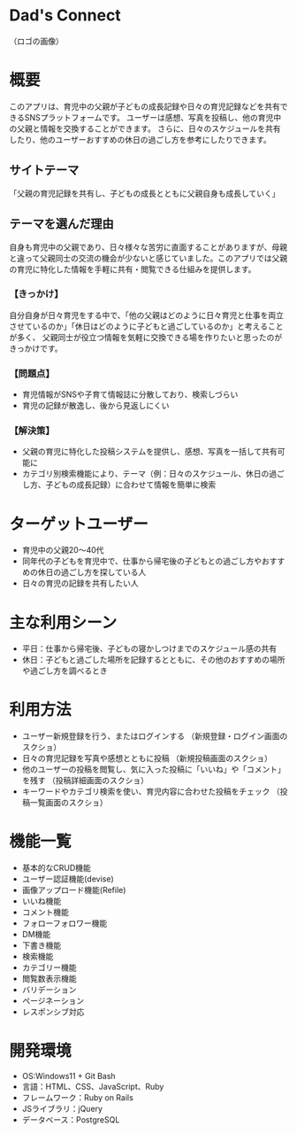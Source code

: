 # Dad's Connect

（ロゴの画像）

# 概要
このアプリは、育児中の父親が子どもの成長記録や日々の育児記録などを共有できるSNSプラットフォームです。
ユーザーは感想、写真を投稿し、他の育児中の父親と情報を交換することができます。 
さらに、日々のスケジュールを共有したり、他のユーザーおすすめの休日の過ごし方を参考にしたりできます。

## サイトテーマ
「父親の育児記録を共有し、子どもの成長とともに父親自身も成長していく」

## テーマを選んだ理由
自身も育児中の父親であり、日々様々な苦労に直面することがありますが、母親と違って父親同士の交流の機会が少ないと感じていました。このアプリでは父親の育児に特化した情報を手軽に共有・閲覧できる仕組みを提供します。

### 【きっかけ】
自分自身が日々育児をする中で、「他の父親はどのように日々育児と仕事を両立させているのか」「休日はどのように子どもと過ごしているのか」と考えることが多く、 父親同士が役立つ情報を気軽に交換できる場を作りたいと思ったのがきっかけです。

### 【問題点】
- 育児情報がSNSや子育て情報誌に分散しており、検索しづらい
- 育児の記録が散逸し、後から見返しにくい

### 【解決策】
- 父親の育児に特化した投稿システムを提供し、感想、写真を一括して共有可能に
- カテゴリ別検索機能により、テーマ（例：日々のスケジュール、休日の過ごし方、子どもの成長記録）に合わせて情報を簡単に検索

# ターゲットユーザー 
- 育児中の父親20〜40代
- 同年代の子どもを育児中で、仕事から帰宅後の子どもとの過ごし方やおすすめの休日の過ごし方を探している人
- 日々の育児の記録を共有したい人

# 主な利用シーン
- 平日：仕事から帰宅後、子どもの寝かしつけまでのスケジュール感の共有
- 休日：子どもと過ごした場所を記録するとともに、その他のおすすめの場所や過ごし方を調べるとき

# 利用方法
- ユーザー新規登録を行う、またはログインする （新規登録・ログイン画面のスクショ）
- 日々の育児記録を写真や感想とともに投稿 （新規投稿画面のスクショ）
- 他のユーザーの投稿を閲覧し、気に入った投稿に「いいね」や「コメント」を残す （投稿詳細画面のスクショ）
- キーワードやカテゴリ検索を使い、育児内容に合わせた投稿をチェック （投稿一覧画面のスクショ）

# 機能一覧
- 基本的なCRUD機能
- ユーザー認証機能(devise)
- 画像アップロード機能(Refile)
- いいね機能
- コメント機能
- フォローフォロワー機能
- DM機能
- 下書き機能
- 検索機能
- カテゴリー機能
- 閲覧数表示機能
- バリデーション
- ページネーション
- レスポンシブ対応

# 開発環境
- OS:Windows11 + Git Bash
- 言語：HTML、CSS、JavaScript、Ruby
- フレームワーク：Ruby on Rails
- JSライブラリ：jQuery
- データベース：PostgreSQL
